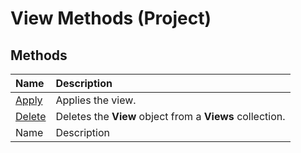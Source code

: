 
# View Methods (Project)

## Methods



|**Name**|**Description**|
|:-----|:-----|
| [Apply](958801ba-9ede-c60c-de79-bd2024615979.md)|Applies the view.|
| [Delete](fe255f80-95cb-2ce7-ef52-510203d41962.md)|Deletes the  **View** object from a **Views** collection.|
|Name|Description|
